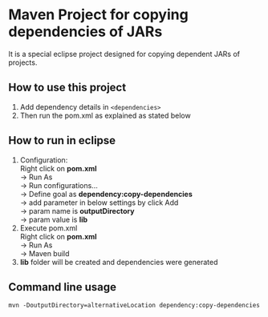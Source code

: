 # Maven Project for copying dependencies of JARs

It is a special eclipse project designed for copying dependent
JARs of projects. 

## How to use this project
1. Add dependency details in `<dependencies>`
2. Then run the pom.xml as explained as stated below

## How to run in eclipse

1) Configuration:<br/>
Right click on __pom.xml__ <br/> 
    -> Run As <br/>
    -> Run configurations...<br/> 
    -> Define goal as __dependency:copy-dependencies__<br/>
    -> add parameter in below settings by click Add<br/>
    -> param name is __outputDirectory__<br/>
    -> param value is __lib__<br/>
2) Execute pom.xml<br/>
Right click on __pom.xml__<br/>
    -> Run As<br/>
    -> Maven build<br/>
3) __lib__ folder will be created and dependencies were generated<br/>


## Command line usage
`mvn -DoutputDirectory=alternativeLocation dependency:copy-dependencies` 